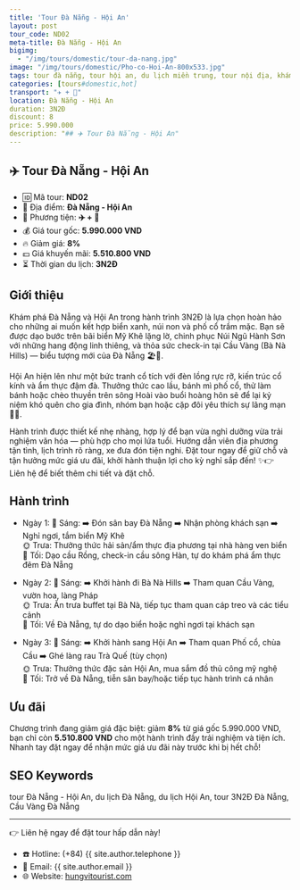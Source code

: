 ```yaml
---
title: 'Tour Đà Nẵng - Hội An'
layout: post
tour_code: ND02
meta-title: Đà Nẵng - Hội An
bigimg:
  - "/img/tours/domestic/tour-da-nang.jpg"
image: "/img/tours/domestic/Pho-co-Hoi-An-800x533.jpg"
tags: tour đà nẵng, tour hội an, du lịch miền trung, tour nội địa, khám phá việt nam
categories: [tours#domestic,hot]
transport: "✈️ + 🚌"
location: Đà Nẵng - Hội An
duration: 3N2Đ
discount: 8
price: 5.990.000
description: "## ✈️ Tour Đà Nẵng - Hội An"
---
```


## ✈️ Tour Đà Nẵng - Hội An 

- 🆔 Mã tour: **ND02**
- 📍 Địa điểm: **Đà Nẵng - Hội An**
- 🚗 Phương tiện: **✈️ + 🚌**
- 💰 Giá tour gốc: **5.990.000 VND**
- 🔥 Giảm giá: **8%**
- 💵 Giá khuyến mãi: **5.510.800 VND**
- ⏳ Thời gian du lịch: **3N2Đ**


## Giới thiệu
Khám phá Đà Nẵng và Hội An trong hành trình 3N2Đ là lựa chọn hoàn hảo cho những ai muốn kết hợp biển xanh, núi non và phố cổ trầm mặc. Bạn sẽ được dạo bước trên bãi biển Mỹ Khê lặng lờ, chinh phục Núi Ngũ Hành Sơn với những hang động linh thiêng, và thỏa sức check-in tại Cầu Vàng (Bà Nà Hills) — biểu tượng mới của Đà Nẵng 🏖️🌄.

Hội An hiện lên như một bức tranh cổ tích với đèn lồng rực rỡ, kiến trúc cổ kính và ẩm thực đậm đà. Thưởng thức cao lầu, bánh mì phố cổ, thử làm bánh hoặc chèo thuyền trên sông Hoài vào buổi hoàng hôn sẽ để lại kỷ niệm khó quên cho gia đình, nhóm bạn hoặc cặp đôi yêu thích sự lãng mạn 🛶🏮.

Hành trình được thiết kế nhẹ nhàng, hợp lý để bạn vừa nghỉ dưỡng vừa trải nghiệm văn hóa — phù hợp cho mọi lứa tuổi. Hướng dẫn viên địa phương tận tình, lịch trình rõ ràng, xe đưa đón tiện nghi. Đặt tour ngay để giữ chỗ và tận hưởng mức giá ưu đãi, khởi hành thuận lợi cho kỳ nghỉ sắp đến! ✨👉 Liên hệ để biết thêm chi tiết và đặt chỗ.

## Hành trình
- Ngày 1:
  🌅 Sáng: ➡️ Đón sân bay Đà Nẵng ➡️ Nhận phòng khách sạn ➡️ Nghỉ ngơi, tắm biển Mỹ Khê  
  🌞 Trưa: Thưởng thức hải sản/ẩm thực địa phương tại nhà hàng ven biển  
  🌙 Tối: Dạo cầu Rồng, check-in cầu sông Hàn, tự do khám phá ẩm thực đêm Đà Nẵng

- Ngày 2:
  🌅 Sáng: ➡️ Khởi hành đi Bà Nà Hills ➡️ Tham quan Cầu Vàng, vườn hoa, làng Pháp  
  🌞 Trưa: Ăn trưa buffet tại Bà Nà, tiếp tục tham quan cáp treo và các tiểu cảnh  
  🌙 Tối: Về Đà Nẵng, tự do dạo biển hoặc nghỉ ngơi tại khách sạn

- Ngày 3:
  🌅 Sáng: ➡️ Khởi hành sang Hội An ➡️ Tham quan Phố cổ, chùa Cầu ➡️ Ghé làng rau Trà Quế (tùy chọn)  
  🌞 Trưa: Thưởng thức đặc sản Hội An, mua sắm đồ thủ công mỹ nghệ  
  🌙 Tối: Trở về Đà Nẵng, tiễn sân bay/hoặc tiếp tục hành trình cá nhân

## Ưu đãi
Chương trình đang giảm giá đặc biệt: giảm **8%** từ giá gốc 5.990.000 VND, bạn chỉ còn **5.510.800 VND** cho một hành trình đầy trải nghiệm và tiện ích. Nhanh tay đặt ngay để nhận mức giá ưu đãi này trước khi bị hết chỗ!

## SEO Keywords
tour Đà Nẵng - Hội An, du lịch Đà Nẵng, du lịch Hội An, tour 3N2Đ Đà Nẵng, Cầu Vàng Đà Nẵng

---

👉 Liên hệ ngay để đặt tour hấp dẫn này!

- ☎️ Hotline: (+84) {{ site.author.telephone }}
- 📧 Email: {{ site.author.email }}
- 🌐 Website: [hungvitourist.com](https://hungvitourist.com)

